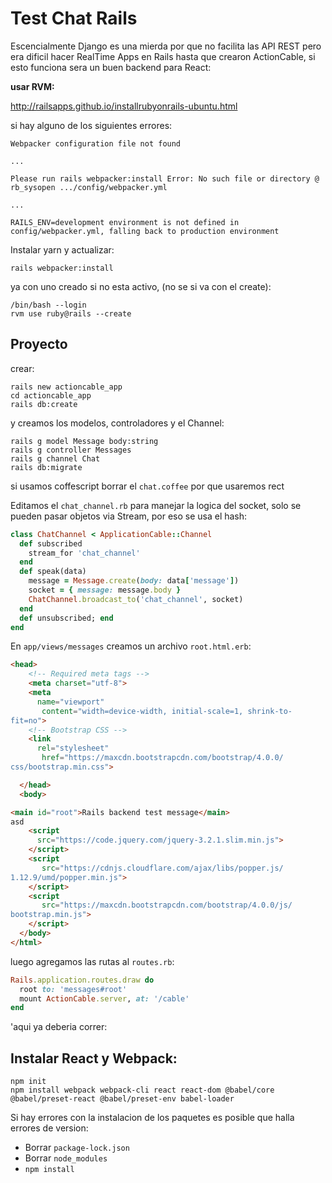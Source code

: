 # Test Chat Rails
Escencialmente Django es una mierda por que no facilita las API REST pero era dificil hacer RealTime Apps en Rails hasta que crearon ActionCable, si esto funciona sera un buen backend para React:

**usar RVM:**

http://railsapps.github.io/installrubyonrails-ubuntu.html

si hay alguno de los siguientes errores:
```
Webpacker configuration file not found

...

Please run rails webpacker:install Error: No such file or directory @ rb_sysopen .../config/webpacker.yml

...

RAILS_ENV=development environment is not defined in config/webpacker.yml, falling back to production environment
```

Instalar yarn y actualizar:
```
rails webpacker:install
```


ya con uno creado si no esta activo, (no se si va con el create):
```
/bin/bash --login
rvm use ruby@rails --create
```

## Proyecto

crear:
```
rails new actioncable_app
cd actioncable_app
rails db:create
```
y creamos los modelos, controladores y el Channel:
```shell
rails g model Message body:string
rails g controller Messages
rails g channel Chat
rails db:migrate
```
si usamos coffescript borrar el `chat.coffee` por que usaremos rect

Editamos el `chat_channel.rb` para manejar la logica del socket, solo se pueden pasar objetos via Stream, por eso se usa el hash:
```ruby
class ChatChannel < ApplicationCable::Channel
  def subscribed
    stream_for 'chat_channel'
  end
  def speak(data)
    message = Message.create(body: data['message'])
    socket = { message: message.body }
    ChatChannel.broadcast_to('chat_channel', socket)
  end
  def unsubscribed; end
end
```

En `app/views/messages` creamos un archivo `root.html.erb`:
```html
<head>
    <!-- Required meta tags -->
    <meta charset="utf-8">
    <meta
      name="viewport"
       content="width=device-width, initial-scale=1, shrink-to-­
fit=no">
    <!-- Bootstrap CSS -->
    <link
      rel="stylesheet"
       href="https://maxcdn.bootstrapcdn.com/bootstrap/4.0.0/
css/bootstrap.min.css">

  </head>
  <body>

<main id="root">Rails backend test message</main>
asd
    <script
      src="https://code.jquery.com/jquery-3.2.1.slim.min.js">
    </script>
    <script
       src="https://cdnjs.cloudflare.com/ajax/libs/popper.js/
1.12.9/umd/popper.min.js">
    </script>
    <script
       src="https://maxcdn.bootstrapcdn.com/bootstrap/4.0.0/js/
bootstrap.min.js">
    </script>
  </body>
</html>
```

luego agregamos las rutas al `routes.rb`:
```ruby
Rails.application.routes.draw do
  root to: 'messages#root'
  mount ActionCable.server, at: '/cable'
end
```


'aqui ya deberia correr:

## Instalar React y Webpack:
```
npm init
npm install webpack webpack-cli react react-dom @babel/core @babel/preset-react @babel/preset-env babel-loader
```
Si hay errores con la instalacion de los paquetes es posible que halla errores de version:

+  Borrar `package-lock.json`
+  Borrar `node_modules`
+  `npm install` 
